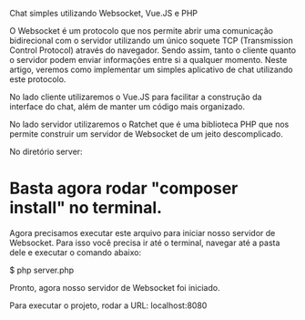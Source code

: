 Chat simples utilizando Websocket, Vue.JS e PHP

O Websocket  é um protocolo que nos permite abrir uma comunicação bidirecional com o servidor utilizando um único soquete TCP (Transmission Control Protocol) através do navegador. Sendo assim, tanto o cliente quanto o servidor podem enviar informações entre si a qualquer momento. Neste artigo, veremos como implementar um simples aplicativo de chat utilizando este protocolo.

No lado cliente utilizaremos o Vue.JS para facilitar a construção da interface do chat, além de manter um código mais organizado.

No lado servidor utilizaremos o Ratchet que é uma biblioteca PHP que nos permite construir um servidor de Websocket de um jeito descomplicado.

No diretório server:
# Basta agora rodar "composer install" no terminal. 

Agora precisamos executar este arquivo para iniciar nosso servidor de Websocket. 
Para isso você precisa ir até o terminal, navegar até a pasta dele e executar o comando abaixo:

$ php server.php

Pronto, agora nosso servidor de Websocket foi iniciado.

Para executar o projeto, rodar a URL:
localhost:8080


